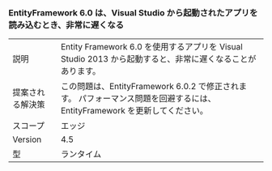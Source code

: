 ### <a name="entityframework-60-loads-very-slowly-in-apps-launched-from-visual-studio"></a>EntityFramework 6.0 は、Visual Studio から起動されたアプリを読み込むとき、非常に遅くなる

|   |   |
|---|---|
|説明|Entity Framework 6.0 を使用するアプリを Visual Studio 2013 から起動すると、非常に遅くなることがあります。|
|提案される解決策|この問題は、EntityFramework 6.0.2 で修正されます。 パフォーマンス問題を回避するには、EntityFramework を更新してください。|
|スコープ|エッジ|
|Version|4.5|
|型|ランタイム|

